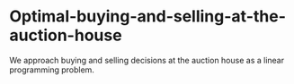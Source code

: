 # Optimal-buying-and-selling-at-the-auction-house
We approach buying and selling decisions at the auction house as a linear programming problem.
